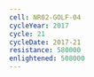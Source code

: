 ```yaml
---
cell: NR02-GOLF-04
cycleYear: 2017
cycle: 21
cycleDate: 2017-21
resistance: 580000
enlightened: 508000 
---
```

      